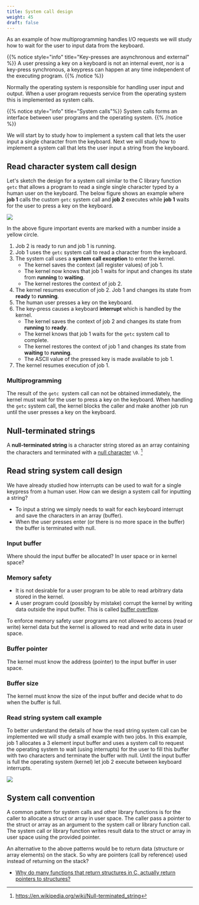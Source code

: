 ```yaml
---
title: System call design
weight: 45
draft: false
---
```



As an example of how multiprogramming handles I/O requests we will study how to
wait for the user to input data from the keyboard. 

{{% notice style="info" title="Key-presses are asynchronous and external" %}}
A user pressing a key on a keyboard is not an internal event, nor is a
  key-press synchronous, a keypress can happen at any time independent of the
    executing program.
{{% /notice %}}


Normally the operating system is responsible for handling user input and output.
When a user program requests service from the operating system this is
implemented as system calls.

{{% notice style="info" title="System calls"%}}
System calls forms an interface between user programs and the
operating system. 
{{% /notice %}}

We will start by to study how to implement a system call that lets the user input a single
character from the keyboard. Next we will study how to implement a system call
that lets the user input a string from
the keyboard. 


## Read character system call design 

Let's sketch the design for a system call similar to the C
library function `getc` that allows a program to read a single single character typed by a human user on 
the keyboard.
The below figure shows an example where **job 1** calls the custom `getc` system
call and **job 2** executes while **job 1** waits for the user to press a key on
the keyboard. 

![](/v1/images/fundamental-concepts/getc-multiprogramming.png)

In the above figure important events are marked with a number inside a yellow
circle.

1. Job 2 is ready to run and job 1 is running. 
2. Job 1 uses the `getc` system call to read a character from the
   keyboard. 
3. The system call uses a **system call exception**  to enter the kernel. 
    * The kernel saves the context (all register values) of job 1.
    * The kernel now knows that job 1 waits for input and changes its state from
      **running** to **waiting**. 
    * The kernel restores the context of job 2.
4. The kernel resumes execution of job 2. Job 1 and changes its state from
   **ready** to **running**. 
5. The human user presses a key on the keyboard. 
6. The key-press causes a keyboard **interrupt** which is handled by the kernel. 
    * The kernel saves the context of job 2 and changes its state from
      **running** to **ready**.
    * The kernel knows that job 1 waits for the `getc` system call to complete. 
    * The kernel restores the context of job 1 and changes its state from
      **waiting** to **running**. 
    * The  ASCII value of the pressed key is made available to job 1.  
7. The kernel resumes execution of job 1.

### Multiprogramming

The result of the `getc `system call can not be obtained immediately, the kernel
must wait for the user to press a key on the keyboard. When handling the `getc`
system call, the kernel blocks the caller and make another job run until the
user presses a key on the keyboard.


## Null-terminated strings

A **null-terminated string** is a character string stored as an array containing
the characters  and terminated with a [null character](https://en.wikipedia.org/wiki/Null_character) `\0`.
[^null-terminated-string]

[^null-terminated-string]: https://en.wikipedia.org/wiki/Null-terminated_string 

## Read string system call design

We have already studied how interrupts can be used to wait for a single keypress
from a human user. How can we design a system call for inputting a string?

*   To input a string we simply needs to wait for each keyboard interrupt and
    save the characters in an array (buffer).
*   When the user presses enter (or there is no more space in the buffer) the
    buffer is terminated with null.
    
### Input buffer

Where should the input buffer be allocated? In user space or in kernel space?

### Memory safety

*   It is not desirable for a user program to be able to read arbitrary data
    stored in the kernel.
*   A user program could (possibly by mistake) corrupt the kernel by
    writing data outside the input buffer. This is called [buffer overflow](https://en.wikipedia.org/wiki/Buffer_overflow).

To enforce memory safety user programs are not allowed to access (read or write)
kernel data but the kernel is allowed to read and write data in user space.

### Buffer pointer

The kernel must know the address (pointer) to the input buffer in user space. 

### Buffer size

The kernel must know the size of the input buffer and decide what to do when the
buffer is full.

### Read string system call example

To better understand the details of how the read string system call can be
implemented we will study a small example with two jobs. In this example, job 1 allocates a
3 element input buffer and uses a system call to request the operating
system to wait (using interrupts) for the user to fill this buffer with two
characters and terminate the buffer with null. Until the input buffer is full
the operating system (kernel) let job 2 execute between keyboard
interrupts. 

![](/v1/images/fundamental-concepts/read-string-multiprogramming.png)

## System call convention

A common pattern for system calls and other library functions is for the caller
to allocate a struct or array in user space. The caller pass a pointer to the struct or array as an
argument to the system call or library function call. The system call or library
function writes result data to the struct or array in user space using the
provided pointer. 

An alternative to the above patterns would be to return data (structure or array
elements) on the stack. So
why are pointers (call by reference) used instead of returning on the stack? 

- [Why do many functions that return structures in C, actually return pointers to structures?][so]  

[so]: https://softwareengineering.stackexchange.com/questions/359408/why-do-many-functions-that-return-structures-in-c-actually-return-pointers-to-s
